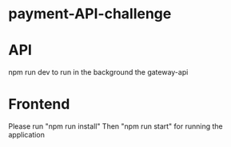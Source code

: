 # payment-API-challenge
 
# API 
npm run dev to run in the background the gateway-api

# Frontend
Please run "npm run install" 
Then "npm run start" for running the application
